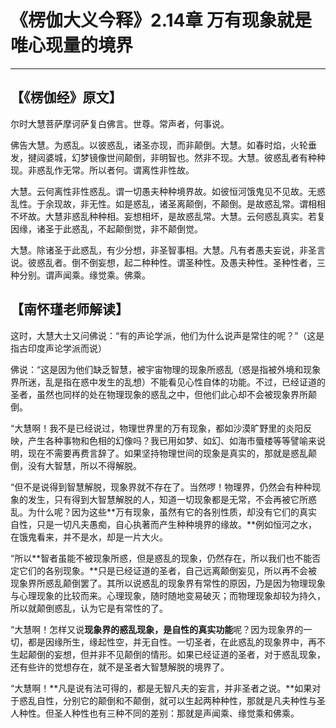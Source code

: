 # 《楞伽大义今释》2.14章 万有现象就是唯心现量的境界

------

## 【《楞伽经》原文】

尔时大慧菩萨摩诃萨复白佛言。世尊。常声者，何事说。

佛告大慧。为惑乱。以彼惑乱，诸圣亦现，而非颠倒。大慧。如春时焰，火轮垂发，揵闼婆城，幻梦镜像世间颠倒，非明智也。然非不现。大慧。彼惑乱者有种种现。非惑乱作无常。所以者何。谓离性非性故。

大慧。云何离性非性惑乱。谓一切愚夫种种境界故。如彼恒河饿鬼见不见故。无惑乱性。于余现故，非无性。如是惑乱，诸圣离颠倒，不颠倒。是故惑乱常。谓相相不坏故。大慧非惑乱种种相。妄想相坏，是故惑乱常。大慧。云何惑乱真实。若复因缘，诸圣于此惑乱，不起颠倒觉，非不颠倒觉。

大慧。除诸圣于此惑乱，有少分想，非圣智事相。大慧。凡有者愚夫妄说，非圣言说。彼惑乱者。倒不倒妄想，起二种种性。谓圣种性。及愚夫种性。圣种性者，三种分别。谓声闻乘。缘觉乘。佛乘。

## 【南怀瑾老师解读】

这时，大慧大士又问佛说：“有的声论学派，他们为什么说声是常住的呢？”（这是指古印度声论学派而说）

佛说：“这是因为他们缺乏智慧，被宇宙物理的现象所惑乱（惑是指被外境和现象界所迷，乱是指在惑中发生的乱想）不能看见心性自体的功能。不过，已经证道的圣者，虽然也同样的处在物理现象的惑乱之中，但他们此心却不会被现象界所颠倒。

“大慧啊！我不是已经说过，物理世界里的万有现象，都如沙漠旷野里的炎阳反映，产生各种事物和色相的幻像吗？我已用如梦、如幻、如海市蜃楼等等譬喻来说明，现在不需要再费言辞了。如果坚持物理世间的现象是真实的，那就是惑乱颠倒，没有大智慧，所以不得解脱。

“但不是说得到智慧解脱，现象界就不存在了。当然啰！物理界，仍然会有种种现象的发生，只有得到大智慧解脱的人，知道一切现象都是无常，不会再被它所惑乱。为什么呢？因为这些**万有现象，虽然有它的各别性质，却没有它们的真实自性，只是一切凡夫愚痴，自心执著而产生种种境界的缘故。**例如恒河之水，在饿鬼看来，并不是水，却是一片大火。

“所以**智者虽能不被现象所惑，但是惑乱的现象，仍然存在，所以我们也不能否定它们的各别现象。**只是已经证道的圣者，自己远离颠倒妄见，所以再不会被现象界所惑乱颠倒罢了。其所以说惑乱的现象界有常性的原因，乃是因为物理现象与心理现象的比较而来。心理现象，随时随地变易破灭；而物理现象却较为持久，所以就颠倒惑乱，认为它是有常性的了。

“大慧啊！怎样又说**现象界的惑乱现象，是自性的真实功能**呢？因为现象界的一切，都是因缘所生，缘起性空，并无自性。一切圣者，在此惑乱的现象界中，再不生起颠倒的妄想，但并非不见颠倒的情形。如果已经证道的圣者，对于惑乱现象，还有些许的觉想存在，就不是圣者大智慧解脱的境界了。

“大慧啊！**凡是说有法可得的，都是无智凡夫的妄言，并非圣者之说。**如果对于惑乱自性，分别它的颠倒和不颠倒，就可以生起两种种性，那就是凡夫种性与圣人种性。但圣人种性也有三种不同的差别：那就是声闻乘、缘觉乘和佛乘。

